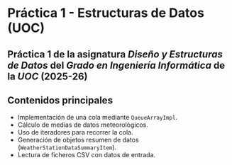 # Práctica 1 - Estructuras de Datos (UOC)

Práctica 1 de la asignatura *Diseño y Estructuras de Datos* del *Grado en Ingeniería Informática* de la *UOC*  (2025-26)
---

## Contenidos principales

- Implementación de una cola mediante `QueueArrayImpl`.
- Cálculo de medias de datos meteorológicos.
- Uso de iteradores para recorrer la cola.
- Generación de objetos resumen de datos (`WeatherStationDataSummaryItem`).
- Lectura de ficheros CSV con datos de entrada.
